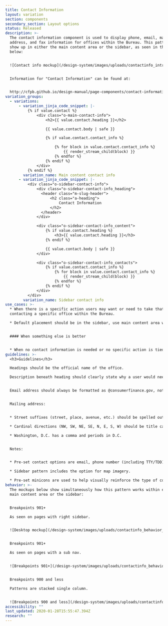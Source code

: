 ```yaml
---
title: Contact Information
layout: variation
section: components
secondary_section: Layout options
status: Released
description: >-
  The contact information component is used to display phone, email, mailing
  address, and fax information for offices within the Bureau. This pattern may
  show up in either the main content area or the sidebar, as seen in the mockup
  below:


  ![Contact info mockup](/design-system/images/uploads/contactinfo_intro_mockup.jpg)


  Information for "Contact Information" can be found at:


  http://cfpb.github.io/design-manual/page-components/contact-information.html
variation_groups:
  - variations:
      - variation_jinja_code_snippet: |-
          {% if value.contact %}
              <div class="o-main-contact-info">
                  <h2>{{ value.contact.heading }}</h2>

                  {{ value.contact.body | safe }}

                  {% if value.contact.contact_info %}

                      {% for block in value.contact.contact_info %}
                          {{ render_stream_child(block) }}
                      {% endfor %}
                  {% endif %}
              </div>
          {% endif %}
        variation_name: Main content contact info
      - variation_jinja_code_snippet: |-
          <div class="o-sidebar-contact-info">
              <div class="o-sidebar-contact-info_heading">
                <header class="m-slug-header">
                    <h2 class="a-heading">
                        Contact Information
                    </h2>
                </header>
              </div>

              <div class="o-sidebar-contact-info_content">
                  {% if value.contact.heading %}
                      <h3>{{ value.contact.heading }}</h3>
                  {% endif %}

                  {{ value.contact.body | safe }}
              </div>

              <div class="o-sidebar-contact-info_contacts">
                  {% if value.contact.contact_info %}
                      {% for block in value.contact.contact_info %}
                          {{ render_stream_child(block) }}
                      {% endfor %}
                  {% endif %}
              </div>
          </div>
        variation_name: Sidebar contact info
use_cases: >-
  * When there is a specific action users may want or need to take that requires
  contacting a specific office within the Bureau.

  * Default placement should be in the sidebar, use main content area when contact information is of extra significance or directly ties into the main objective of the page.


  #### When something else is better


  * When no contact information is needed or no specific action is tied to the contact information.
guidelines: >-
  <h3>Guidelines</h3>

  Headings should be the official name of the office.

  Description beneath heading should clearly state why a user would need to contact the office. This description should closely follow the office descriptions linked through the bureau structure page. About 2-3 sentences in length (150-300 characters).


  Email address should always be formatted as @consumerfinance.gov, not @cfpb.gov. (Addresses are automatically redirected, no technical work is necessary to support this standard.)


  Mailing address:


  * Street suffixes (street, place, avenue, etc.) should be spelled out.

  * Cardinal directions (NW, SW, NE, SE, N, E, S, W) should be title case with no periods, and come after a comma.

  * Washington, D.C. has a comma and periods in D.C.


  Notes:


  * Pre-set contact options are email, phone number (including TTY/TDD), fax, and physical addresses.

  * Sidebar pattern includes the option for map imagery.

  * Pre-set minicons are used to help visually reinforce the type of contact method.
behavior: >-
  The mockups below show simultaneously how this pattern works within either the
  main content area or the sidebar:


  Breakpoints 901+

  As seen on pages with right sidebar.


  ![Desktop mockup](/design-system/images/uploads/contactinfo_behavior_mockup_1.jpg)


  Breakpoints 901+

  As seen on pages with a sub nav.


  ![Breakpoints 901+](/design-system/images/uploads/contactinfo_behavior_mockup_2.jpg)


  Breakpoints 900 and less

  Patterns are stacked single column.


  ![Breakpoints 900 and less](/design-system/images/uploads/contactinfo_behavior_mockup_3.jpg)
accessibility: ""
last_updated: 2020-01-28T15:55:47.394Z
research: ""
---
```


